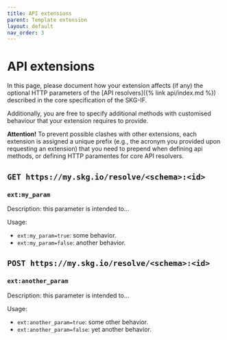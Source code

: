 ```yaml
---
title: API extensions
parent: Template extension
layout: default
nav_order: 3
---
```


# API extensions

In this page, please document how your extension affects (if any) the optional HTTP parameters of the [API resolvers]({% link api/index.md %}) described in the core specification of the SKG-IF.

Additionally, you are free to specify additional methods with customised behaviour that your extension requires to provide.

**Attention!** To prevent possible clashes with other extensions, each extension is assigned a unique prefix (e.g., the acronym you provided upon requesting an extension) that you need to prepend when defining api methods, or defining HTTP paramentes for core API resolvers.

## `GET https://my.skg.io/resolve/<schema>:<id>`

### `ext:my_param`
Description: this parameter is intended to...

Usage: 
- `ext:my_param=true`: some behavior.
- `ext:my_param=false`: another behavior.


## `POST https://my.skg.io/resolve/<schema>:<id>`

### `ext:another_param`
Description: this parameter is intended to...

Usage: 
- `ext:another_param=true`: some other behavior.
- `ext:another_param=false`: yet another behavior.
